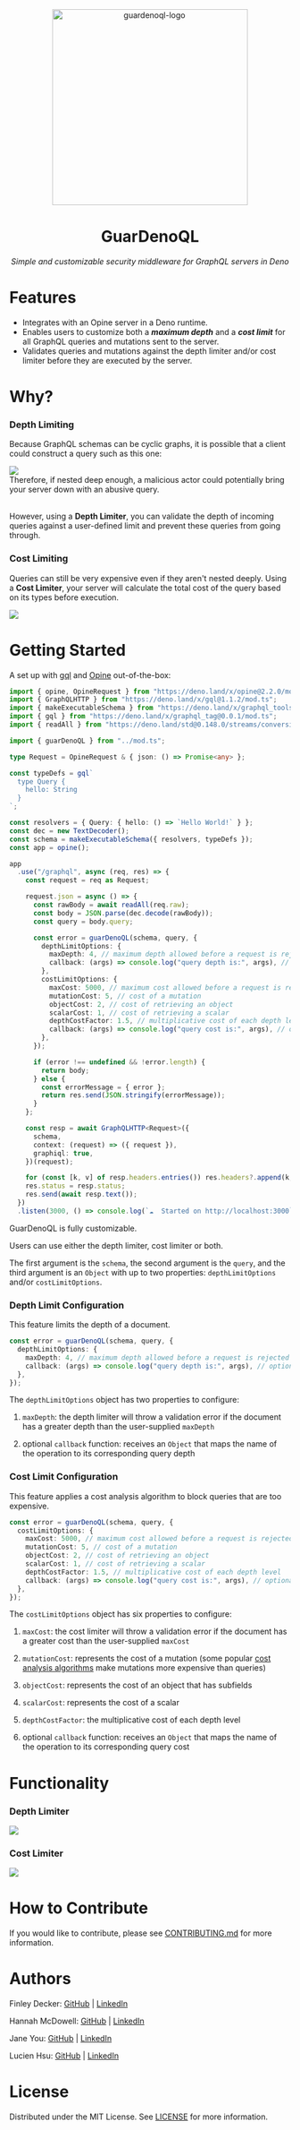 <div align="center">
  <img alt="guardenoql-logo" height="350" src="assets/logo_readme.svg">
  <h1>GuarDenoQL</h1>
  <p><em>Simple and customizable security middleware for GraphQL servers in Deno</em></p>
</div>

# Features

- Integrates with an Opine server in a Deno runtime.
- Enables users to customize both a _**maximum depth**_ and a _**cost limit**_
  for all GraphQL queries and mutations sent to the server.
- Validates queries and mutations against the depth limiter and/or cost limiter
  before they are executed by the server.

# Why?

### **Depth Limiting**

Because GraphQL schemas can be cyclic graphs, it is possible that a client could
construct a query such as this one:

<div>
  <img src="./assets/evil-query.png">
</div>
Therefore, if nested deep enough, a malicious actor could potentially bring your server down with an abusive query.
<br />
<br />

However, using a **Depth Limiter**, you can validate the depth of incoming
queries against a user-defined limit and prevent these queries from going
through.

### **Cost Limiting**

Queries can still be very expensive even if they aren't nested deeply. Using a
**Cost Limiter**, your server will calculate the total cost of the query based
on its types before execution.

<div>
  <img src="./assets/cost-query.png">
</div>

# Getting Started

A set up with [gql](https://github.com/deno-libs/gql) and
[Opine](https://github.com/cmorten/opine) out-of-the-box:

```typescript
import { opine, OpineRequest } from "https://deno.land/x/opine@2.2.0/mod.ts";
import { GraphQLHTTP } from "https://deno.land/x/gql@1.1.2/mod.ts";
import { makeExecutableSchema } from "https://deno.land/x/graphql_tools@0.0.2/mod.ts";
import { gql } from "https://deno.land/x/graphql_tag@0.0.1/mod.ts";
import { readAll } from "https://deno.land/std@0.148.0/streams/conversion.ts";

import { guarDenoQL } from "../mod.ts";

type Request = OpineRequest & { json: () => Promise<any> };

const typeDefs = gql`
  type Query {
    hello: String
  }
`;

const resolvers = { Query: { hello: () => `Hello World!` } };
const dec = new TextDecoder();
const schema = makeExecutableSchema({ resolvers, typeDefs });
const app = opine();

app
  .use("/graphql", async (req, res) => {
    const request = req as Request;

    request.json = async () => {
      const rawBody = await readAll(req.raw);
      const body = JSON.parse(dec.decode(rawBody));
      const query = body.query;

      const error = guarDenoQL(schema, query, {
        depthLimitOptions: {
          maxDepth: 4, // maximum depth allowed before a request is rejected
          callback: (args) => console.log("query depth is:", args), // optional
        },
        costLimitOptions: {
          maxCost: 5000, // maximum cost allowed before a request is rejected
          mutationCost: 5, // cost of a mutation
          objectCost: 2, // cost of retrieving an object
          scalarCost: 1, // cost of retrieving a scalar
          depthCostFactor: 1.5, // multiplicative cost of each depth level
          callback: (args) => console.log("query cost is:", args), // optional
        },
      });

      if (error !== undefined && !error.length) {
        return body;
      } else {
        const errorMessage = { error };
        return res.send(JSON.stringify(errorMessage));
      }
    };

    const resp = await GraphQLHTTP<Request>({
      schema,
      context: (request) => ({ request }),
      graphiql: true,
    })(request);

    for (const [k, v] of resp.headers.entries()) res.headers?.append(k, v);
    res.status = resp.status;
    res.send(await resp.text());
  })
  .listen(3000, () => console.log(`☁  Started on http://localhost:3000`));
```

GuarDenoQL is fully customizable.

Users can use either the depth limiter, cost limiter or both.

The first argument is the `schema`, the second argument is the `query`, and the
third argument is an `Object` with up to two properties: `depthLimitOptions`
and/or `costLimitOptions`.

### **Depth Limit Configuration**

This feature limits the depth of a document.

```typescript
const error = guarDenoQL(schema, query, {
  depthLimitOptions: {
    maxDepth: 4, // maximum depth allowed before a request is rejected
    callback: (args) => console.log("query depth is:", args), // optional
  },
});
```

The `depthLimitOptions` object has two properties to configure:

1. `maxDepth`: the depth limiter will throw a validation error if the document
   has a greater depth than the user-supplied `maxDepth`

2. optional `callback` function: receives an `Object` that maps the name of the
   operation to its corresponding query depth

### **Cost Limit Configuration**

This feature applies a cost analysis algorithm to block queries that are too
expensive.

```typescript
const error = guarDenoQL(schema, query, {
  costLimitOptions: {
    maxCost: 5000, // maximum cost allowed before a request is rejected
    mutationCost: 5, // cost of a mutation
    objectCost: 2, // cost of retrieving an object
    scalarCost: 1, // cost of retrieving a scalar
    depthCostFactor: 1.5, // multiplicative cost of each depth level
    callback: (args) => console.log("query cost is:", args), // optional
  },
});
```

The `costLimitOptions` object has six properties to configure:

1. `maxCost`: the cost limiter will throw a validation error if the document has
   a greater cost than the user-supplied `maxCost`

2. `mutationCost`: represents the cost of a mutation (some popular
   [cost analysis algorithms](https://shopify.engineering/rate-limiting-graphql-apis-calculating-query-complexity)
   make mutations more expensive than queries)

3. `objectCost`: represents the cost of an object that has subfields

4. `scalarCost`: represents the cost of a scalar

5. `depthCostFactor`: the multiplicative cost of each depth level

6. optional `callback` function: receives an `Object` that maps the name of the
   operation to its corresponding query cost

# Functionality

### **Depth Limiter**

<div>
  <img src="./assets/depth-limiter.png">
</div>

### **Cost Limiter**

<div>
  <img src="./assets/cost-limiter.png">
</div>

# How to Contribute

If you would like to contribute, please see
[CONTRIBUTING.md](https://github.com/oslabs-beta/GuarDenoQL/blob/main/CONTRIBUTING.md)
for more information.

# Authors

Finley Decker: [GitHub](https://github.com/finleydecker) |
[LinkedIn](https://www.linkedin.com/in/finleydecker/)

Hannah McDowell: [GitHub](https://github.com/hannahmcdowell) |
[LinkedIn](https://www.linkedin.com/in/hannah-lisbeth-mcdowell/)

Jane You: [GitHub](https://github.com/janeyou94) |
[LinkedIn](https://www.linkedin.com/in/janeyou-pharmd-bcacp/)

Lucien Hsu: [GitHub](https://github.com/LBLuc) |
[LinkedIn](https://www.linkedin.com/in/lucien-hsu/)

# License

Distributed under the MIT License. See
[LICENSE](https://github.com/oslabs-beta/GuarDenoQL/blob/main/LICENSE) for more
information.
